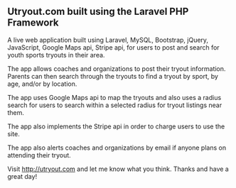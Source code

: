 ## Utryout.com built using the Laravel PHP Framework

A live web application built using Laravel, MySQL, Bootstrap, jQuery, JavaScript, Google Maps api, Stripe api, for users to post and search for youth sports tryouts in their area.

The app allows coaches and organizations to post their tryout information. Parents can then search through the tryouts to find a tryout by sport, by age, and/or by location. 

The app uses Google Maps api to map the tryouts and also uses a radius search for users to search within a selected radius for tryout listings near them.

The app also implements the Stripe api in order to charge users to use the site.

The app also alerts coaches and organizations by email if anyone plans on attending their tryout.

Visit http://utryout.com and let me know what you think. Thanks and have a great day!
